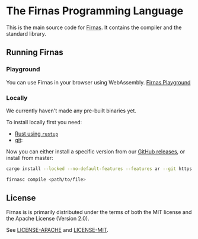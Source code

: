 # The Firnas Programming Language

This is the main source code for [Firnas](https://firnas-lang.dev). It contains the compiler and the standard library.

## Running Firnas

### Playground

You can use Firnas in your browser using WebAssembly. [Firnas Playground](https://play.firnas-lang.dev)

### Locally

We currently haven't made any pre-built binaries yet.

To install locally first you need:

- [Rust using `rustup`](https://www.rust-lang.org/tools/install)
- [git](https://git-scm.com/):

Now you can either install a specific version from our [GitHub releases](https://github.com/firnas-lang/firnas/releases), or install from master:

```bash
cargo install --locked --no-default-features --features ar --git https://github.com/firnas-lang/firnas.git firnasc

firnasc compile <path/to/file>
```

## License

Firnas is is primarily distributed under the terms of both the MIT license and the Apache License (Version 2.0).

See [LICENSE-APACHE](./LICENCE-APACHE) and [LICENSE-MIT](./LICENCE-MIT).
